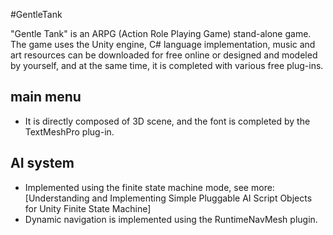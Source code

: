 #GentleTank

"Gentle Tank" is an ARPG (Action Role Playing Game) stand-alone game. The game uses the Unity engine, C# language implementation, music and art resources can be downloaded for free online or designed and modeled by yourself, and at the same time, it is completed with various free plug-ins.

## main menu
 - It is directly composed of 3D scene, and the font is completed by the TextMeshPro plug-in.

## AI system
 - Implemented using the finite state machine mode, see more: [Understanding and Implementing Simple Pluggable AI Script Objects for Unity Finite State Machine]
 - Dynamic navigation is implemented using the RuntimeNavMesh plugin.
